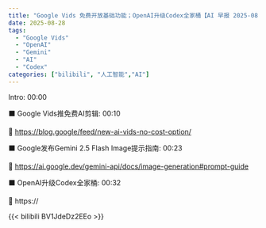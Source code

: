 ```yaml
---
title: "Google Vids 免费开放基础功能；OpenAI升级Codex全家桶【AI 早报 2025-08-28】"
date: 2025-08-28
tags:
  - "Google Vids"
  - "OpenAI"
  - "Gemini"
  - "AI"
  - "Codex"
categories: ["bilibili", "人工智能","AI"]
---
```


Intro: 00:00

⬛️ Google Vids推免费AI剪辑: 00:10

🔗 https://blog.google/feed/new-ai-vids-no-cost-option/

⬛️ Google发布Gemini 2.5 Flash Image提示指南: 00:23

🔗 https://ai.google.dev/gemini-api/docs/image-generation#prompt-guide

⬛️ OpenAI升级Codex全家桶: 00:32

🔗 https://

{{< bilibili BV1JdeDz2EEo >}}